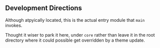 ## Development Directions ##

Although atpyically located, this 
is the actual entry module that `main`
invokes.

Thought it wiser to park it here, under `core`
rather than leave it in the root directory
where it could possible get overridden by a theme 
update.

